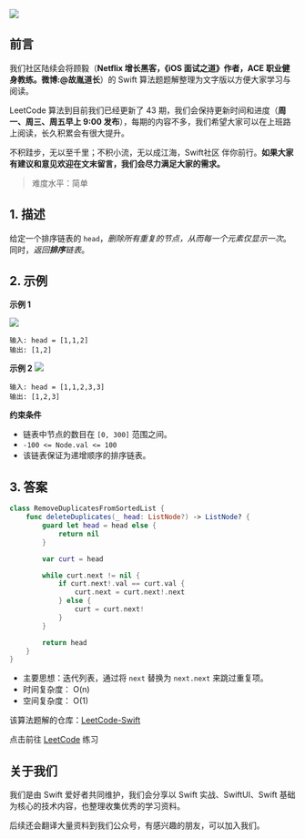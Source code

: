 ![](https://upload-images.jianshu.io/upload_images/2829694-8d80389416deefc4.png?imageMogr2/auto-orient/strip%7CimageView2/2/w/1240)

## 前言

我们社区陆续会将顾毅（**Netflix 增长黑客，《iOS 面试之道》作者，ACE 职业健身教练。微博:@故胤道长**）的 Swift 算法题题解整理为文字版以方便大家学习与阅读。

LeetCode 算法到目前我们已经更新了 43 期，我们会保持更新时间和进度（**周一、周三、周五早上 9:00 发布**），每期的内容不多，我们希望大家可以在上班路上阅读，长久积累会有很大提升。

不积跬步，无以至千里；不积小流，无以成江海，Swift社区 伴你前行。**如果大家有建议和意见欢迎在文末留言，我们会尽力满足大家的需求。**

> 难度水平：简单

## 1. 描述
给定一个排序链表的 `head`，*删除所有重复的节点，从而每一个元素仅显示一次*。同时，*返回**排序**链表*。

## 2. 示例

**示例 1**

![](https://assets.leetcode.com/uploads/2021/01/04/list1.jpg)

```
输入: head = [1,1,2]
输出: [1,2]
```

**示例 2**
![](https://assets.leetcode.com/uploads/2021/01/04/list2.jpg)

```
输入: head = [1,1,2,3,3]
输出: [1,2,3]
```

**约束条件**

- 链表中节点的数目在 `[0, 300]` 范围之间。
- `-100 <= Node.val <= 100`
- 该链表保证为递增顺序的排序链表。


## 3. 答案

```swift
class RemoveDuplicatesFromSortedList {
    func deleteDuplicates(_ head: ListNode?) -> ListNode? {
        guard let head = head else {
            return nil
        }

        var curt = head

        while curt.next != nil {
            if curt.next!.val == curt.val {
                curt.next = curt.next!.next
            } else {
                curt = curt.next!
            }
        }

        return head
    }
}
```

* 主要思想：迭代列表，通过将 `next` 替换为 `next.next` 来跳过重复项。
* 时间复杂度： O(n)
* 空间复杂度： O(1)

该算法题解的仓库：[LeetCode-Swift](https://github.com/soapyigu/LeetCode-Swift "LeetCode-Swift")

点击前往 [LeetCode](https://leetcode.com/problems/remove-duplicates-from-sorted-list/ "LeetCode") 练习

## 关于我们

我们是由 Swift 爱好者共同维护，我们会分享以 Swift 实战、SwiftUI、Swift 基础为核心的技术内容，也整理收集优秀的学习资料。

后续还会翻译大量资料到我们公众号，有感兴趣的朋友，可以加入我们。

